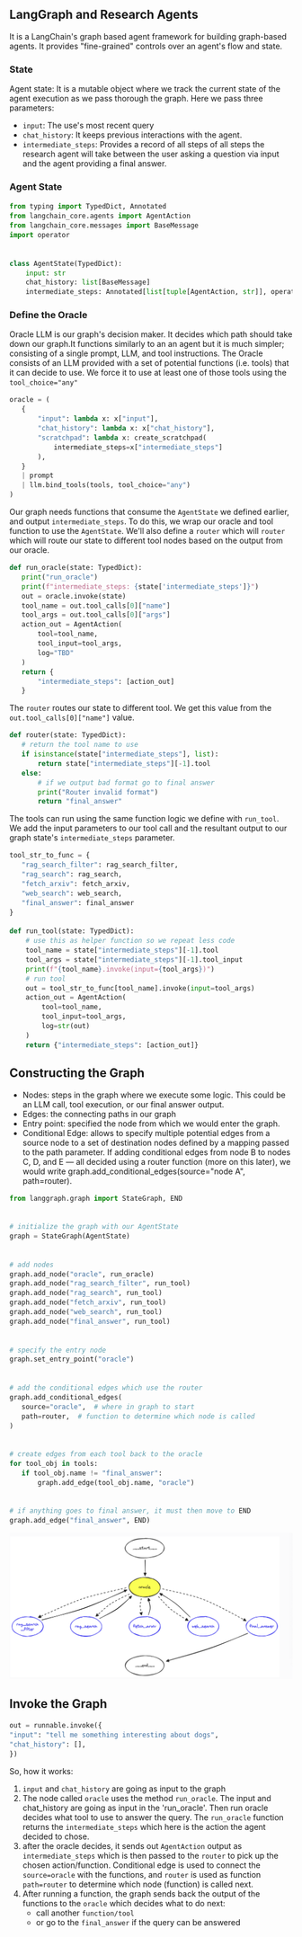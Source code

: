 ## LangGraph and Research Agents

It is a LangChain's graph based agent 
framework for building graph-based agents. It provides
"fine-grained" controls over an agent's flow and state.

### State
Agent state: It is a mutable object where we track the
current state of the agent execution as we pass
thorough the graph. Here we pass three parameters:

* `input`: The use's most recent query
* `chat_history`: It keeps previous interactions with the agent.
* `intermediate_steps`: Provides a record of all steps of all steps the research agent will take between the user asking 
a question via input and the agent providing a final answer. 

### Agent State

```python
from typing import TypedDict, Annotated
from langchain_core.agents import AgentAction
from langchain_core.messages import BaseMessage
import operator


class AgentState(TypedDict):
    input: str
    chat_history: list[BaseMessage]
    intermediate_steps: Annotated[list[tuple[AgentAction, str]], operator.add]
```



### Define the Oracle

Oracle LLM is our graph's decision maker. It decides which path
should take down our graph.It functions similarly to an 
an agent but it is much simpler; consisting of a single 
prompt, LLM, and tool instructions. The Oracle consists of an 
LLM provided with a set of potential functions (i.e. tools)
that it can decide to use. We force it to use at least one 
of those tools using the `tool_choice="any"`

```python
oracle = (
   {
       "input": lambda x: x["input"],
       "chat_history": lambda x: x["chat_history"],
       "scratchpad": lambda x: create_scratchpad(
           intermediate_steps=x["intermediate_steps"]
       ),
   }
   | prompt
   | llm.bind_tools(tools, tool_choice="any")
)
```

Our graph needs functions that consume the `AgentState` we defined earlier,
and output `intermediate_steps`. To do this, we wrap our oracle and tool
function to use the `AgentState`. We'll also define a `router` which will 
`router` which will route our state to different tool nodes based on the 
output from our oracle. 

```python
def run_oracle(state: TypedDict):
   print("run_oracle")
   print(f"intermediate_steps: {state['intermediate_steps']}")
   out = oracle.invoke(state)
   tool_name = out.tool_calls[0]["name"]
   tool_args = out.tool_calls[0]["args"]
   action_out = AgentAction(
       tool=tool_name,
       tool_input=tool_args,
       log="TBD"
   )
   return {
       "intermediate_steps": [action_out]
   }
```

The `router` routes our state to different tool. We get this
value from the `out.tool_calls[0]["name"]` value.

```python
def router(state: TypedDict):
   # return the tool name to use
   if isinstance(state["intermediate_steps"], list):
       return state["intermediate_steps"][-1].tool
   else:
       # if we output bad format go to final answer
       print("Router invalid format")
       return "final_answer"
```

The tools can run using the same function logic we define
with `run_tool`. We add the input parameters to our tool
call and the resultant output to our graph state's 
`intermediate_steps` parameter.

```python
tool_str_to_func = {
   "rag_search_filter": rag_search_filter,
   "rag_search": rag_search,
   "fetch_arxiv": fetch_arxiv,
   "web_search": web_search,
   "final_answer": final_answer
}

def run_tool(state: TypedDict):
    # use this as helper function so we repeat less code
    tool_name = state["intermediate_steps"][-1].tool
    tool_args = state["intermediate_steps"][-1].tool_input
    print(f"{tool_name}.invoke(input={tool_args})")
    # run tool
    out = tool_str_to_func[tool_name].invoke(input=tool_args)
    action_out = AgentAction(
        tool=tool_name,
        tool_input=tool_args,
        log=str(out)
    )
    return {"intermediate_steps": [action_out]}
```

## Constructing the Graph

* Nodes: steps in the graph where we execute some logic. 
This could be an LLM call, tool execution, or our final answer output.
* Edges: the connecting paths in our graph
* Entry point: specified the node from which we would enter the graph.
* Conditional Edge: allows to specify multiple potential edges from
a source node to a set of destination nodes defined by a mapping 
passed to the path parameter. If adding conditional edges from node B 
to nodes C, D, and E — all decided using a router function (more on this later), 
we would write graph.add_conditional_edges(source="node A", path=router).

```python
from langgraph.graph import StateGraph, END


# initialize the graph with our AgentState
graph = StateGraph(AgentState)


# add nodes
graph.add_node("oracle", run_oracle)
graph.add_node("rag_search_filter", run_tool)
graph.add_node("rag_search", run_tool)
graph.add_node("fetch_arxiv", run_tool)
graph.add_node("web_search", run_tool)
graph.add_node("final_answer", run_tool)


# specify the entry node
graph.set_entry_point("oracle")


# add the conditional edges which use the router
graph.add_conditional_edges(
   source="oracle",  # where in graph to start
   path=router,  # function to determine which node is called
)


# create edges from each tool back to the oracle
for tool_obj in tools:
   if tool_obj.name != "final_answer":
       graph.add_edge(tool_obj.name, "oracle")


# if anything goes to final answer, it must then move to END
graph.add_edge("final_answer", END)
```

![Alt text](pictures/search_graph.png)


## Invoke the Graph
```python
out = runnable.invoke({
"input": "tell me something interesting about dogs",
"chat_history": [],
})
```


So, how it works:

1) `input` and `chat_history` are going as input to the graph
2) The node called `oracle` uses the method `run_oracle`. The input and chat_history
are going as input in the 'run_oracle'. Then run oracle decides what tool
to use to answer the query.
The `run_oracle` function returns the `intermediate_steps` which here is the 
action the agent decided to chose.
3) after the oracle decides, it sends out `AgentAction` output as `intermediate_steps` which 
is then passed to the `router` to pick up the chosen action/function. Conditional
edge is used to connect the `source=oracle` with the functions, and `router` is
used as function `path=router` to determine which node (function) is called next.
4) After running a function, the graph sends back the output of the functions to the
`oracle` which decides what to do next:
     * call another `function/tool`
     * or go to the `final_answer` if the query can be answered
